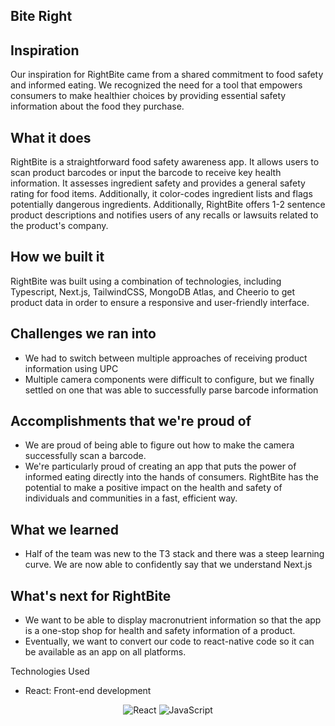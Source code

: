 ## Bite Right

## Inspiration
Our inspiration for RightBite came from a shared commitment to food safety and informed eating. We recognized the need for a tool that empowers consumers to make healthier choices by providing essential safety information about the food they purchase.

## What it does
RightBite is a straightforward food safety awareness app. It allows users to scan product barcodes or input the barcode to receive key health information. It assesses ingredient safety and provides a general safety rating for food items. Additionally, it color-codes ingredient lists and flags potentially dangerous ingredients. Additionally, RightBite offers 1-2 sentence product descriptions and notifies users of any recalls or lawsuits related to the product's company.

## How we built it
RightBite was built using a combination of technologies, including Typescript, Next.js, TailwindCSS, MongoDB Atlas, and Cheerio to get product data in order to ensure a responsive and user-friendly interface. 

## Challenges we ran into
- We had to switch between multiple approaches of receiving product information using UPC
- Multiple camera components were difficult to configure, but we finally settled on one that was able to successfully parse barcode information

## Accomplishments that we're proud of
- We are proud of being able to figure out how to make the camera successfully scan a barcode.
- We're particularly proud of creating an app that puts the power of informed eating directly into the hands of consumers. RightBite has the potential to make a positive impact on the health and safety of individuals and communities in a fast, efficient way. 

## What we learned
- Half of the team was new to the T3 stack and there was a steep learning curve. We are now able to confidently say that we understand Next.js

## What's next for RightBite
- We want to be able to display macronutrient information so that the app is a one-stop shop for health and safety information of a product.
- Eventually, we want to convert our code to react-native code so it can be available as an app on all platforms.


Technologies Used
- React: Front-end development

<p align = "center">
<img alt="React" src="https://img.shields.io/badge/React-20232A?style=for-the-badge&logo=react&logoColor=61DAFB" /> 
<img alt="JavaScript" src= "https://img.shields.io/badge/JavaScript-323330?style=for-the-badge&logo=javascript&logoColor=F7DF1E" />
</p>
